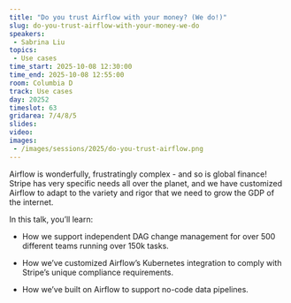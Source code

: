 ```yaml
---
title: "Do you trust Airflow with your money? (We do!)"
slug: do-you-trust-airflow-with-your-money-we-do
speakers:
 - Sabrina Liu
topics:
 - Use cases
time_start: 2025-10-08 12:30:00
time_end: 2025-10-08 12:55:00
room: Columbia D
track: Use cases
day: 20252
timeslot: 63
gridarea: 7/4/8/5
slides:
video:
images:
 - /images/sessions/2025/do-you-trust-airflow.png
---
```


Airflow is wonderfully, frustratingly complex - and so is global finance! Stripe has very specific needs all over the planet, and we have customized Airflow to adapt to the variety and rigor that we need to grow the GDP of the internet.


In this talk, you’ll learn:

- How we support independent DAG change management for over 500 different teams running over 150k tasks.

- How we’ve customized Airflow’s Kubernetes integration to comply with Stripe’s unique compliance requirements.

- How we’ve built on Airflow to support no-code data pipelines.